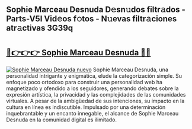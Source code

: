 ## Sophie Marceau Desnuda D𝚎sn𝚞dos filtr𝚊dos - Parts-V5I Vid𝚎os f𝚘tos - N𝚞evas filtr𝚊ciones atr𝚊ctivas 3G39q

# <h2><a href="http://mb4moi.tromn.icu/?c=Sophie+Marceau+Desnuda">🔗👉👉👉 Sophie Marceau Desnuda 🔗🔗</a></h2>

[![Sophie Marceau Desnuda nuevo](https://i.imgur.com/pEAQMta.gif)](http://mb4moi.tromn.icu/?c=Sophie+Marceau+Desnuda)
Sophie Marceau Desnuda, una personalidad intrigante y enigmática, elude la categorización simple. Su enfoque poco ortodoxo para construir una personalidad web ha magnetizado y ofendido a los seguidores, generando debates sobre la expresión artística, la privacidad y las complejidades de las comunidades virtuales. A pesar de la ambigüedad de sus intenciones, su impacto en la cultura en línea es indiscutible. Impulsado por una determinación inquebrantable y un encanto innegable, el alcance de Sophie Marceau Desnuda en la comunidad digital es ilimitado.
